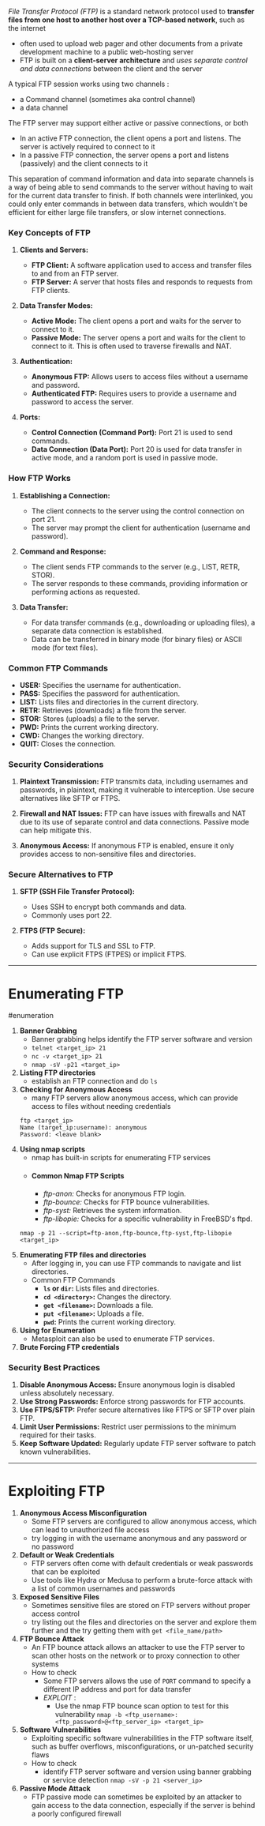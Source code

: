 *File Transfer Protocol (FTP)* is a standard network protocol used to **transfer files from one host to another host over a TCP-based network**, such as the internet 
 - often used to upload web pager and other documents from a private development machine to a public web-hosting server 
 - FTP is built on a **client-server architecture** and *uses separate control and data connections* between the client and the server 

A typical FTP session works using two channels : 
- a Command channel (sometimes aka control channel)
- a data channel 

The FTP server may support either active or passive connections, or both 
- In an active FTP connection, the client opens a port and listens. The server is actively required to connect to it 
- In a passive FTP connection, the server opens a port and listens (passively) and the client connects to it 

This separation of command information and data into separate channels is a way of being able to send commands to the server without having to wait for the current data transfer to finish. If both channels were interlinked, you could only enter commands in between data transfers, which wouldn't be efficient for either large file transfers, or slow internet connections.

### Key Concepts of FTP

1. **Clients and Servers:**
    
    - **FTP Client:** A software application used to access and transfer files to and from an FTP server.
    - **FTP Server:** A server that hosts files and responds to requests from FTP clients.
2. **Data Transfer Modes:**
    
    - **Active Mode:** The client opens a port and waits for the server to connect to it.
    - **Passive Mode:** The server opens a port and waits for the client to connect to it. This is often used to traverse firewalls and NAT.
3. **Authentication:**
    
    - **Anonymous FTP:** Allows users to access files without a username and password.
    - **Authenticated FTP:** Requires users to provide a username and password to access the server.
4. **Ports:**
    
    - **Control Connection (Command Port):** Port 21 is used to send commands.
    - **Data Connection (Data Port):** Port 20 is used for data transfer in active mode, and a random port is used in passive mode.

### How FTP Works

1. **Establishing a Connection:**
    
    - The client connects to the server using the control connection on port 21.
    - The server may prompt the client for authentication (username and password).
2. **Command and Response:**
    
    - The client sends FTP commands to the server (e.g., LIST, RETR, STOR).
    - The server responds to these commands, providing information or performing actions as requested.
3. **Data Transfer:**
    
    - For data transfer commands (e.g., downloading or uploading files), a separate data connection is established.
    - Data can be transferred in binary mode (for binary files) or ASCII mode (for text files).

### Common FTP Commands

- **USER:** Specifies the username for authentication.
- **PASS:** Specifies the password for authentication.
- **LIST:** Lists files and directories in the current directory.
- **RETR:** Retrieves (downloads) a file from the server.
- **STOR:** Stores (uploads) a file to the server.
- **PWD:** Prints the current working directory.
- **CWD:** Changes the working directory.
- **QUIT:** Closes the connection.

### Security Considerations

1. **Plaintext Transmission:** FTP transmits data, including usernames and passwords, in plaintext, making it vulnerable to interception. Use secure alternatives like SFTP or FTPS.
    
2. **Firewall and NAT Issues:** FTP can have issues with firewalls and NAT due to its use of separate control and data connections. Passive mode can help mitigate this.
    
3. **Anonymous Access:** If anonymous FTP is enabled, ensure it only provides access to non-sensitive files and directories.
    

### Secure Alternatives to FTP

1. **SFTP (SSH File Transfer Protocol):**
    
    - Uses SSH to encrypt both commands and data.
    - Commonly uses port 22.
2. **FTPS (FTP Secure):**
    
    - Adds support for TLS and SSL to FTP.
    - Can use explicit FTPS (FTPES) or implicit FTPS.

---

# Enumerating FTP 
#enumeration 

1. **Banner Grabbing**
	- Banner grabbing helps identify the FTP server software and version 
	- `telnet <target_ip> 21`
	- `nc -v <target_ip> 21`
	- `nmap -sV -p21 <target_ip>`
2. **Listing FTP directories**
	- establish an FTP connection and do `ls`
3. **Checking for Anonymous Access**
	- many FTP servers allow anonymous access, which can provide access to files without needing credentials 
	``` terminal
	ftp <target_ip>
	Name (target_ip:username): anonymous
	Password: <leave blank>
	```
4. **Using nmap scripts**
	- nmap has built-in scripts for enumerating FTP services 
	- #### Common Nmap FTP Scripts
		- *ftp-anon:* Checks for anonymous FTP login.
		- *ftp-bounce:* Checks for FTP bounce vulnerabilities.
		- *ftp-syst:* Retrieves the system information.
		- *ftp-libopie:* Checks for a specific vulnerability in FreeBSD's ftpd.
	```terminal
	nmap -p 21 --script=ftp-anon,ftp-bounce,ftp-syst,ftp-libopie <target_ip>
	```
5. **Enumerating FTP files and directories**
	- After logging in, you can use FTP commands to navigate and list directories.
	- Common FTP Commands
		- **`ls` or `dir`:** Lists files and directories.
		- **`cd <directory>`:** Changes the directory.
		- **`get <filename>`:** Downloads a file.
		- **`put <filename>`:** Uploads a file.
		- **`pwd`:** Prints the current working directory.
6. **Using for Enumeration**
	- Metasploit can also be used to enumerate FTP services.
7. **Brute Forcing FTP credentials**

### Security Best Practices

1. **Disable Anonymous Access:** Ensure anonymous login is disabled unless absolutely necessary.
2. **Use Strong Passwords:** Enforce strong passwords for FTP accounts.
3. **Use FTPS/SFTP:** Prefer secure alternatives like FTPS or SFTP over plain FTP.
4. **Limit User Permissions:** Restrict user permissions to the minimum required for their tasks.
5. **Keep Software Updated:** Regularly update FTP server software to patch known vulnerabilities.

---

# Exploiting FTP

1. **Anonymous Access Misconfiguration**
	- Some FTP servers are configured to allow anonymous access, which can lead to unauthorized file access 
	- try logging in with the username anonymous and any password or no password 
2. **Default or Weak Credentials**
	- FTP servers often come with default credentials or weak passwords that can be exploited 
	- Use tools like Hydra or Medusa to perform a brute-force attack with a list of common usernames and passwords 
3. **Exposed Sensitive Files**
	- Sometimes sensitive files are stored on FTP servers without proper access control
	- try listing out the files and directories on the server and explore them further and the try getting them with `get <file_name/path>`
4. **FTP Bounce Attack**
	- An FTP bounce attack allows an attacker to use the FTP server to scan other hosts on the network or to proxy connection to other systems 
	- How to check
		- Some FTP servers allows the use of `PORT` command to specify a different IP address and port for data transfer
		- *EXPLOIT* : 
			- Use the nmap FTP bounce scan option to test for this vulnerability 
			`nmap -b <ftp_username>:<ftp_password>@<ftp_server_ip> <target_ip>`
5. **Software Vulnerabilities**
	- Exploiting specific software vulnerabilities in the FTP software itself, such as buffer overflows, misconfigurations,  or un-patched security flaws
	- How to check 
		- identify FTP server software and version using banner grabbing or service detection 
		`nmap -sV -p 21 <server_ip>`
6. **Passive Mode Attack**
	- FTP passive mode can sometimes be exploited by an attacker to gain access to the data connection, especially if the server is behind a poorly configured firewall 